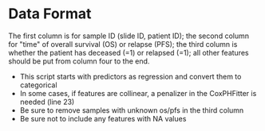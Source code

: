 
# Data Format
The first column is for sample ID (slide ID, patient ID); the second column for "time" of overall survival (OS) or relapse (PFS); the third column is whether the patient has deceased (=1) or relapsed (=1); all other features should be put from column four to the end.    
- This script starts with predictors as regression and convert them to categorical
- In some cases, if features are collinear, a penalizer in the CoxPHFitter is needed (line 23)
- Be sure to remove samples with unknown os/pfs in the third column
- Be sure not to include any features with NA values
